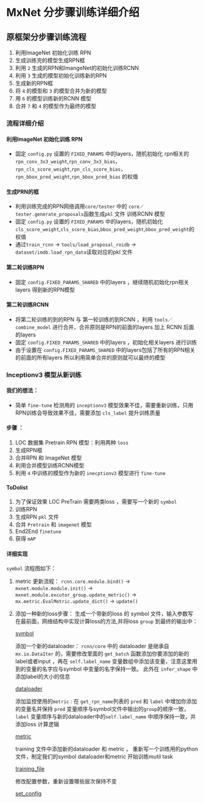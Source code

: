 # MxNet 分步骤训练详细介绍
## 原框架分步骤训练流程
1. 利用ImageNet 初始化训练 RPN 
2. 生成训练完的模型生成RPN框
3. 利用 `2` 生成的RPN和ImangeNet的初始化训练RCNN
4. 利用 `3` 生成的模型初始化训练新的RPN
5. 生成新的RPN框
6. 将 `4` 的模型和 `3` 的模型合并为新的模型
7. 用 `6` 的模型训练新的RCNN 模型
8. 合并 `7` 和 `4` 的模型作为最终的模型

### 流程详细介绍
#### 利用ImageNet 初始化训练 RPN 

* 固定 `config.py` 设置的 `FIXED_PARAMS` 中的layers，随机初始化 rpn相关的`rpn_conv_3x3_weight`,`rpn_conv_3x3_bias`，`rpn_cls_score_weight`,`rpn_cls_score_bias`，`rpn_bbox_pred_weight`,`rpn_bbox_pred_bias` 的权值

#### 生成PRN的框

* 利用训练完成的RPN网络调用`core/tester` 中的 `core／tester.generate_proposals`函数生成`pkl` 文件
训练RCNN 模型
* 固定 `config.py` 设置的 `FIXED_PARAMS` 中的layers，随机初始化 `cls_score_weight`,`cls_score_bias`,`bbox_pred_weight`,`bbox_pred_weight`的权值
* 通过`train_rcnn` -> `tools/load_proposal_roidb` -> `dataset/imdb.load_rpn_data`读取对应的pkl 文件

#### 第二轮训练RPN

* 固定 `config.FIXED_PARAMS_SHARED` 中的layers ，继续随机初始化rpn相关layers 得到新的RPN模型

#### 第二轮训练RCNN
* 将第二轮训练的到的RPN 与 第一轮训练的到RCNN ，利用 `tools／combine_model` 进行合并，合并原则是RPN的前面的layers 加上 RCNN 后面的layers
* 固定 `config.FIXED_PARAMS_SHARED` 中的layers ，初始化相关layers 进行训练
* 由于设置在 `config.FIXED_PARAMS_SHARED` 中的layers包括了所有的RPN相关的前面的所有layers 所以利用简单合并的原则就可以最终的模型

### Inceptionv3 模型从新训练

#### 我们的想法：
* 简单 `fine-tune` 检测用的 `inceptionv3` 模型效果不佳，需要重新训练，只用RPN训练会导致效果不佳，需要添加 `cls_label` 提升训练质量

#### 步骤 ：
1. LOC 数据集 Pretrain RPN 模型：利用两种 `loss`
2. 生成RPN框
3. 合并RPN 和 ImageNet 模型
4. 利用合并模型训练RCNN模型
5. 利用 `4` 中训练的模型作为新的 `inecptionv3` 模型进行 `fine-tune` 

#### ToDolist
1. 为了保证效果 LOC PreTrain 需要两类loss ，需要写一个新的 `symbol`
2. 训练RPN
3. 生成RPN `pkl` 文件 
4. 合并 `Pretrain` 和 `imagenet` 模型
5. End2End `finetune`
6. 获得 `mAP`
 
#### 详细实现
`symbol` 流程图如下：
1. metric 更新流程：
	`rcnn.core.module.bind()` -> `mxnet.module.module.init()` -> `mxnet.module.excutor_group.update_metric()` -> `mx.metric.EvalMetric.update_dict()` -> `update()` 

2. 添加一种新的loss步骤：
	生成一个带新的loss 的 symbol 文件，输入参数写在最前面，网络结构中实现计算loss的方法,并将loss `group` 到最终的输出中：
	
	[symbol](https://github.com/likelyzhao/mxnet/blob/dev-faster-rcnn/example/rcnn/rcnn/symbol/symbol_inceptionv3.py#L391-L456) 
	
	添加一个新的dataloader：
	`rcnn/core` 中的 dataloader 是继承自 `mx.io.DataIter` 的，需要修改里面的 `get_batch` 函数添加你要添加的新的label或者input ，再在 `self.label_name` 变量数组中添加该变量，注意这里用到的变量的名字应与symbol 中变量的名字保持一致。 此外在 `infer_shape` 中添加label的大小的信息
	
	[dataloader](https://github.com/likelyzhao/mxnet/blob/dev-faster-rcnn/example/rcnn/rcnn/core/loader.py#L397-L586)
	
	添加监控使用的`metric` : 在 `get_rpn_name`列表的 `pred` 和 `label` 中增加你添加的变量名并保持 `pred` 变量顺序与symbol文件中输出的`group`的顺序一致，`label` 变量顺序与新的dataloader中的`self.label_name` 中顺序保持一致，并添加loss 计算逻辑
	
	[metric](https://github.com/likelyzhao/mxnet/blob/dev-faster-rcnn/example/rcnn/rcnn/core/metric.py#L71-L97)
	
	training 文件中添加新的dataloader 和 metric ，
   重新写一个训练用的python 文件，制定我们的symbol dataloader和metric 开始训练mutil task
   
   [training_file](https://github.com/likelyzhao/mxnet/blob/dev-faster-rcnn/example/rcnn/rcnn/tools/train_rpn_mutiltask.py)
   
   修改配置参数，重新设置哪些层次保持不变
   
   [set_config](https://github.com/likelyzhao/mxnet/blob/dev-faster-rcnn/example/rcnn/rcnn/config.py#L169)
   
   
	




